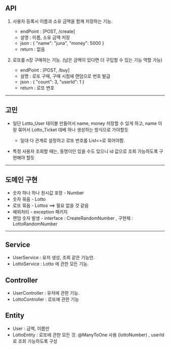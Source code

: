 ## API

1. 사용자 등록시 이름과 소유 금액을 함께 저장하는 기능.
   * endPoint : [POST, /create]
   * 설명 : 이름, 소유 금액 저장
   * json :
     {
     "name": "juna",
     "money": 5000
     }
   * return : 없음

2. 로또를 n장 구매하는 기능. (남은 금액이 있다면 더 구입할 수 있는 기능 역할 가능)
   * endPoint : [POST, /buy]
   * 설명 : 로또 구매, 구매 시점에 랜덤으로 번호 발급
   * json :
     {
     "count": 3,
     "userId": 1
     }
   * return : 로또 번호
   

---
## 고민

* 일단 Lotto_User 테이블 만들어서 name, money 저장할 수 있게 하고, name 이랑 묶어서 Lotto_Ticket 데베 하나 생성하는 방식으로 가야할듯
  * 일대 다 관계로 설정하고 로또 번호를 List<>로 묶어야함.

* 특정 사용자 조회할 때는, 동명이인 있을 수도 있으니 id 값으로 조회 가능하도록 구현해야 할듯

---
## 도메인 구현

* 숫자 하나 하나 원시값 포장 - Number
* 숫자 묶음 - Lotto
* 로또 묶음 - Lottos ==> 필요 없을 것 같음
* 예외처리 - exception 패키지
* 랜덤 숫자 발생 - interface : CreateRandomNumber , 구현체 : LottoRandomNumber

---
## Service

* UserService : 유저 생성, 조회 같은 기능만.
* LottoService : Lotto 에 관한 모든 기능.

## Controller

* UserController : 유저에 관한 기능.
* LottoController : 로또에 관한 기능

## Entity

* User : 금액, 이름만 
* LottoEntity : 로또에 관한 모든 것. @ManyToOne 사용 (lottoNumber) , userId 로 조회 가능하도록 구성
